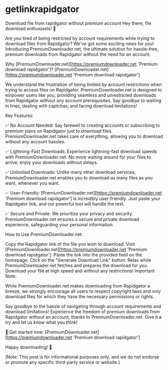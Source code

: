 # getlinkrapidgator
Download file from rapidgator without premium account
Hey there, file download enthusiasts! 📁

Are you tired of being restricted by account requirements while trying to download files from Rapidgator? We've got some exciting news for you! Introducing PremiumDownloader.net, the ultimate solution for hassle-free, premium downloads from Rapidgator without the need for an account.

Why [PremiumDownloader.net][https://premiumdownloader.net 'Premium download rapidgator']?
[PremiumDownloader.net][https://premiumdownloader.net 'Premium download rapidgator']

We understand the frustration of being limited by account restrictions when trying to access files on Rapidgator. PremiumDownloader.net is designed to empower users like you, providing seamless and unrestricted downloads from Rapidgator without any account prerequisites. Say goodbye to waiting in lines, dealing with captchas, and facing download limitations!

Key Features:

✅ No Account Needed: Say farewell to creating accounts or subscribing to premium plans on Rapidgator just to download files. PremiumDownloader.net takes care of everything, allowing you to download without any account hassles.

✅ Lightning-Fast Downloads: Experience lightning-fast download speeds with PremiumDownloader.net. No more waiting around for your files to arrive; enjoy your downloads without delays.

✅ Unlimited Downloads: Unlike many other download services, PremiumDownloader.net enables you to download as many files as you want, whenever you want.

✅ User-Friendly: [PremiumDownloader.net][https://premiumdownloader.net 'Premium download rapidgator'] is incredibly user-friendly. Just paste your Rapidgator link, and our powerful tool will handle the rest.

✅ Secure and Private: We prioritize your privacy and security. PremiumDownloader.net ensures a secure and private download experience, safeguarding your personal information.

How to Use PremiumDownloader.net:

Copy the Rapidgator link of the file you wish to download.
Visit [PremiumDownloader.net][https://premiumdownloader.net 'Premium download rapidgator'].
Paste the link into the provided field on the homepage.
Click on the "Generate Download Link" button.
Relax while PremiumDownloader.net fetches and prepares the download for you.
Download your file at high speed and without any restrictions!
Important Note:

While PremiumDownloader.net makes downloading from Rapidgator a breeze, we strongly encourage all users to respect copyright laws and only download files for which they have the necessary permissions or rights.

Say goodbye to the hassle of navigating through account requirements and download limitations! Experience the freedom of premium downloads from Rapidgator without an account, thanks to PremiumDownloader.net. Give it a try and let us know what you think!

🔗 Get started now: [PremiumDownloader.net][https://premiumdownloader.net 'Premium download rapidgator']

Happy downloading! 🚀

(Note: This post is for informational purposes only, and we do not endorse or promote any specific third-party service or website.)

